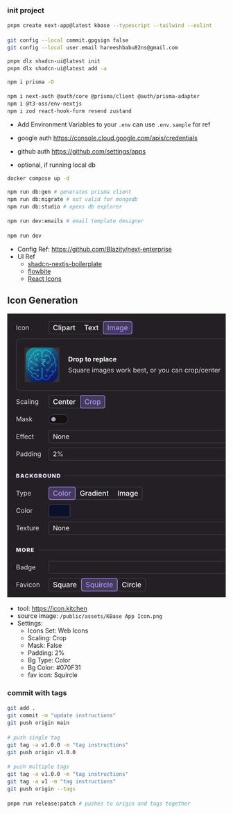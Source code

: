 ### init project

```sh
pnpm create next-app@latest kbase --typescript --tailwind --eslint

git config --local commit.gpgsign false
git config --local user.email hareeshbabu82ns@gmail.com
```

```sh
pnpm dlx shadcn-ui@latest init
pnpm dlx shadcn-ui@latest add -a
```

```sh
npm i prisma -D

npm i next-auth @auth/core @prisma/client @auth/prisma-adapter
npm i @t3-oss/env-nextjs
npm i zod react-hook-form resend zustand
```

- Add Environment Variables to your `.env` can use `.env.sample` for ref
- google auth https://console.cloud.google.com/apis/credentials
- github auth https://github.com/settings/apps

- optional, if running local db

```sh
docker compose up -d
```

```sh
npm run db:gen # generates prisma client
npm run db:migrate # not valid for mongodb
npm run db:studio # opens db explorer

npm run dev:emails # email template designer

npm run dev
```

- Config Ref: https://github.com/Blazity/next-enterprise
- UI Ref
  - [shadcn-nextjs-boilerplate](https://github.com/horizon-ui/shadcn-nextjs-boilerplate)
  - [flowbite](https://flowbite.com/docs/components/pagination/)
  - [React Icons](https://react-icons.github.io/react-icons/search/#q=)

## Icon Generation

![Settings](/public/assets/icon-kitchen-settings.png)

- tool: https://icon.kitchen
- source image: `/public/assets/KBase App Icon.png`
- Settings:
  - Icons Set: Web Icons
  - Scaling: Crop
  - Mask: False
  - Padding: 2%
  - Bg Type: Color
  - Bg Color: #070F31
  - fav icon: Squircle

### commit with tags

```sh
git add .
git commit -m "update instructions"
git push origin main

# push single tag
git tag -a v1.0.0 -m "tag instructions"
git push origin v1.0.0

# push multiple tags
git tag -a v1.0.0 -m "tag instructions"
git tag -a v1 -m "tag instructions"
git push origin --tags

pnpm run release:patch # pushes to origin and tags together
```
